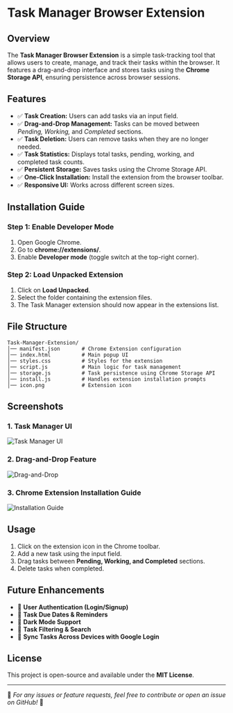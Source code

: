 # Task Manager Browser Extension

## Overview
The **Task Manager Browser Extension** is a simple task-tracking tool that allows users to create, manage, and track their tasks within the browser. It features a drag-and-drop interface and stores tasks using the **Chrome Storage API**, ensuring persistence across browser sessions.

## Features
- ✅ **Task Creation:** Users can add tasks via an input field.
- ✅ **Drag-and-Drop Management:** Tasks can be moved between *Pending, Working,* and *Completed* sections.
- ✅ **Task Deletion:** Users can remove tasks when they are no longer needed.
- ✅ **Task Statistics:** Displays total tasks, pending, working, and completed task counts.
- ✅ **Persistent Storage:** Saves tasks using the Chrome Storage API.
- ✅ **One-Click Installation:** Install the extension from the browser toolbar.
- ✅ **Responsive UI:** Works across different screen sizes.

## Installation Guide
### Step 1: Enable Developer Mode
1. Open Google Chrome.
2. Go to **chrome://extensions/**.
3. Enable **Developer mode** (toggle switch at the top-right corner).

### Step 2: Load Unpacked Extension
1. Click on **Load Unpacked**.
2. Select the folder containing the extension files.
3. The Task Manager extension should now appear in the extensions list.

## File Structure
```
Task-Manager-Extension/
│── manifest.json       # Chrome Extension configuration
│── index.html          # Main popup UI
│── styles.css          # Styles for the extension
│── script.js           # Main logic for task management
│── storage.js          # Task persistence using Chrome Storage API
│── install.js          # Handles extension installation prompts
│── icon.png            # Extension icon
```

## Screenshots
### 1. Task Manager UI
![Task Manager UI](screenshots/ui.png)

### 2. Drag-and-Drop Feature
![Drag-and-Drop](screenshots/drag-drop.png)

### 3. Chrome Extension Installation Guide
![Installation Guide](screenshots/install-guide.png)

## Usage
1. Click on the extension icon in the Chrome toolbar.
2. Add a new task using the input field.
3. Drag tasks between **Pending, Working, and Completed** sections.
4. Delete tasks when completed.

## Future Enhancements
- 🔹 **User Authentication (Login/Signup)**
- 🔹 **Task Due Dates & Reminders**
- 🔹 **Dark Mode Support**
- 🔹 **Task Filtering & Search**
- 🔹 **Sync Tasks Across Devices with Google Login**

## License
This project is open-source and available under the **MIT License**.

---

📌 *For any issues or feature requests, feel free to contribute or open an issue on GitHub!* 🚀
